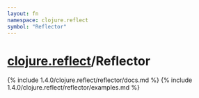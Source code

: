 ```yaml
---
layout: fn
namespace: clojure.reflect
symbol: "Reflector"
---
```


# [clojure.reflect](../)/Reflector

{% include 1.4.0/clojure.reflect/reflector/docs.md %}
{% include 1.4.0/clojure.reflect/reflector/examples.md %}

